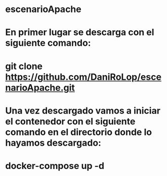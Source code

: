 # escenarioApache
# En primer lugar se descarga con el siguiente comando:
# git clone https://github.com/DaniRoLop/escenarioApache.git
# Una vez descargado vamos a iniciar el contenedor con el siguiente comando en el directorio donde lo hayamos descargado:
# docker-compose up -d 
